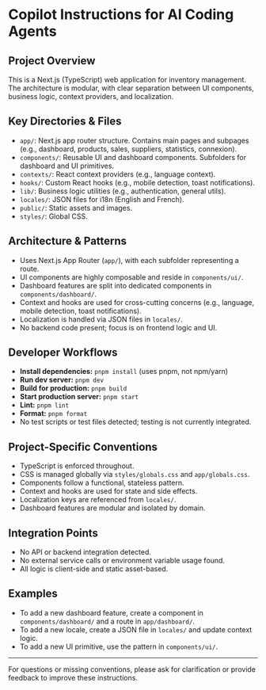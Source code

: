 # Copilot Instructions for AI Coding Agents

## Project Overview
This is a Next.js (TypeScript) web application for inventory management. The architecture is modular, with clear separation between UI components, business logic, context providers, and localization.

## Key Directories & Files
- `app/`: Next.js app router structure. Contains main pages and subpages (e.g., dashboard, products, sales, suppliers, statistics, connexion).
- `components/`: Reusable UI and dashboard components. Subfolders for dashboard and UI primitives.
- `contexts/`: React context providers (e.g., language context).
- `hooks/`: Custom React hooks (e.g., mobile detection, toast notifications).
- `lib/`: Business logic utilities (e.g., authentication, general utils).
- `locales/`: JSON files for i18n (English and French).
- `public/`: Static assets and images.
- `styles/`: Global CSS.

## Architecture & Patterns
- Uses Next.js App Router (`app/`), with each subfolder representing a route.
- UI components are highly composable and reside in `components/ui/`.
- Dashboard features are split into dedicated components in `components/dashboard/`.
- Context and hooks are used for cross-cutting concerns (e.g., language, mobile detection, toast notifications).
- Localization is handled via JSON files in `locales/`.
- No backend code present; focus is on frontend logic and UI.

## Developer Workflows
- **Install dependencies:** `pnpm install` (uses pnpm, not npm/yarn)
- **Run dev server:** `pnpm dev`
- **Build for production:** `pnpm build`
- **Start production server:** `pnpm start`
- **Lint:** `pnpm lint`
- **Format:** `pnpm format`
- No test scripts or test files detected; testing is not currently integrated.

## Project-Specific Conventions
- TypeScript is enforced throughout.
- CSS is managed globally via `styles/globals.css` and `app/globals.css`.
- Components follow a functional, stateless pattern.
- Context and hooks are used for state and side effects.
- Localization keys are referenced from `locales/`.
- Dashboard features are modular and isolated by domain.

## Integration Points
- No API or backend integration detected.
- No external service calls or environment variable usage found.
- All logic is client-side and static asset-based.

## Examples
- To add a new dashboard feature, create a component in `components/dashboard/` and a route in `app/dashboard/`.
- To add a new locale, create a JSON file in `locales/` and update context logic.
- To add a new UI primitive, use the pattern in `components/ui/`.

---

For questions or missing conventions, please ask for clarification or provide feedback to improve these instructions.